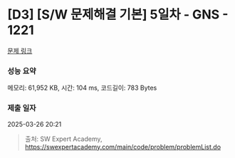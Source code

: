 # [D3] [S/W 문제해결 기본] 5일차 - GNS - 1221 

[문제 링크](https://swexpertacademy.com/main/code/problem/problemDetail.do?contestProbId=AV14jJh6ACYCFAYD) 

### 성능 요약

메모리: 61,952 KB, 시간: 104 ms, 코드길이: 783 Bytes

### 제출 일자

2025-03-26 20:21



> 출처: SW Expert Academy, https://swexpertacademy.com/main/code/problem/problemList.do